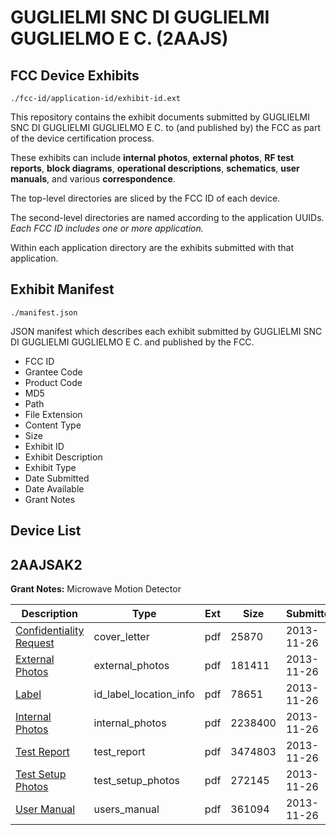 # GUGLIELMI SNC DI GUGLIELMI GUGLIELMO E C. (2AAJS)
## FCC Device Exhibits

```
./fcc-id/application-id/exhibit-id.ext
```

This repository contains the exhibit documents submitted by GUGLIELMI SNC DI GUGLIELMI GUGLIELMO E C. to (and published by) the FCC as part of the device certification process.

These exhibits can include **internal photos**, **external photos**, **RF test reports**, **block diagrams**, **operational descriptions**, **schematics**, **user manuals**, and various **correspondence**.

The top-level directories are sliced by the FCC ID of each device.

The second-level directories are named according to the application UUIDs. *Each FCC ID includes one or more application.*

Within each application directory are the exhibits submitted with that application. 

## Exhibit Manifest

```
./manifest.json
```

JSON manifest which describes each exhibit submitted by GUGLIELMI SNC DI GUGLIELMI GUGLIELMO E C. and published by the FCC.

- FCC ID
- Grantee Code
- Product Code
- MD5
- Path
- File Extension
- Content Type
- Size
- Exhibit ID
- Exhibit Description
- Exhibit Type
- Date Submitted
- Date Available
- Grant Notes

## Device List
## 2AAJSAK2
**Grant Notes:** Microwave Motion Detector

| Description | Type | Ext | Size | Submitted | Available |
| ----------- | ---- | --- | ---- | --------- | --------- |
| [Confidentiality Request](2AAJSAK2/a445ace550f767a6530cfe0a43b246ca/2127749.pdf) | cover_letter | pdf | 25870 | 2013-11-26 | 2013-11-26 |
| [External Photos](2AAJSAK2/a445ace550f767a6530cfe0a43b246ca/2127750.pdf) | external_photos | pdf | 181411 | 2013-11-26 | 2013-11-26 |
| [Label](2AAJSAK2/a445ace550f767a6530cfe0a43b246ca/2127752.pdf) | id_label_location_info | pdf | 78651 | 2013-11-26 | 2013-11-26 |
| [Internal Photos](2AAJSAK2/a445ace550f767a6530cfe0a43b246ca/2127751.pdf) | internal_photos | pdf | 2238400 | 2013-11-26 | 2013-11-26 |
| [Test Report](2AAJSAK2/a445ace550f767a6530cfe0a43b246ca/2127757.pdf) | test_report | pdf | 3474803 | 2013-11-26 | 2013-11-26 |
| [Test Setup Photos](2AAJSAK2/a445ace550f767a6530cfe0a43b246ca/2127758.pdf) | test_setup_photos | pdf | 272145 | 2013-11-26 | 2013-11-26 |
| [User Manual](2AAJSAK2/a445ace550f767a6530cfe0a43b246ca/2127759.pdf) | users_manual | pdf | 361094 | 2013-11-26 | 2013-11-26 |
